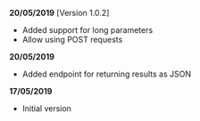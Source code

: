 **20/05/2019** [Version 1.0.2]

 - Added support for long parameters
 - Allow using POST requests

**20/05/2019**

 - Added endpoint for returning results as JSON

**17/05/2019**

 - Initial version
